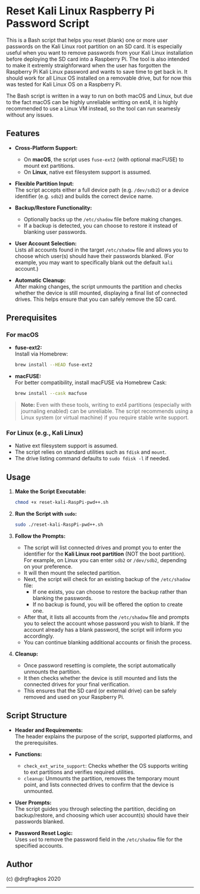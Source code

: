 # Reset Kali Linux Raspberry Pi Password Script

This is a Bash script that helps you reset (blank) one or more user passwords on the Kali Linux root partition on an SD card. It is especially useful when you want to remove passwords from your Kali Linux installation before deploying the SD card into a Raspberry Pi. The tool is also intended to make it extremly straighforward when the user has forgotten the Raspberry Pi Kali Linux password and wants to save time to get back in. It should work for all Linux OS installed on a removable drive, but for now this was tested for Kali Linux OS on a Raspberry Pi. 

The Bash script is written in a way to run on both macOS and Linux, but due to the fact macOS can be highly unreliable writting on ext4, it is highly recommended to use a Linux VM instead, so the tool can run seamesly without any issues.

## Features

- **Cross-Platform Support:**  
  - On **macOS**, the script uses `fuse-ext2` (with optional macFUSE) to mount ext partitions.
  - On **Linux**, native ext filesystem support is assumed.
  
- **Flexible Partition Input:**  
  The script accepts either a full device path (e.g. `/dev/sdb2`) or a device identifier (e.g. `sdb2`) and builds the correct device name.

- **Backup/Restore Functionality:**  
  - Optionally backs up the `/etc/shadow` file before making changes.
  - If a backup is detected, you can choose to restore it instead of blanking user passwords.

- **User Account Selection:**  
  Lists all accounts found in the target `/etc/shadow` file and allows you to choose which user(s) should have their passwords blanked. (For example, you may want to specifically blank out the default `kali` account.)

- **Automatic Cleanup:**  
  After making changes, the script unmounts the partition and checks whether the device is still mounted, displaying a final list of connected drives. This helps ensure that you can safely remove the SD card.

## Prerequisites

### For macOS
- **fuse-ext2:**  
  Install via Homebrew:  
  ```bash
  brew install --HEAD fuse-ext2
  ```
- **macFUSE:**  
  For better compatibility, install macFUSE via Homebrew Cask:  
  ```bash
  brew install --cask macfuse
  ```

> **Note:** Even with these tools, writing to ext4 partitions (especially with journaling enabled) can be unreliable. The script recommends using a Linux system (or virtual machine) if you require stable write support.

### For Linux (e.g., Kali Linux)
- Native ext filesystem support is assumed.
- The script relies on standard utilities such as `fdisk` and `mount`.
- The drive listing command defaults to `sudo fdisk -l` if needed.

## Usage

1. **Make the Script Executable:**

   ```bash
   chmod +x reset-kali-RaspPi-pwd++.sh
   ```

2. **Run the Script with `sudo`:**

   ```bash
   sudo ./reset-kali-RaspPi-pwd++.sh
   ```

3. **Follow the Prompts:**

   - The script will list connected drives and prompt you to enter the identifier for the **Kali Linux root partition** (NOT the boot partition). For example, on Linux you can enter `sdb2` or `/dev/sdb2`, depending on your preference.
   - It will then mount the selected partition.
   - Next, the script will check for an existing backup of the `/etc/shadow` file:
     - If one exists, you can choose to restore the backup rather than blanking the passwords.
     - If no backup is found, you will be offered the option to create one.
   - After that, it lists all accounts from the `/etc/shadow` file and prompts you to select the account whose password you wish to blank. If the account already has a blank password, the script will inform you accordingly.
   - You can continue blanking additional accounts or finish the process.

4. **Cleanup:**

   - Once password resetting is complete, the script automatically unmounts the partition.
   - It then checks whether the device is still mounted and lists the connected drives for your final verification.
   - This ensures that the SD card (or external drive) can be safely removed and used on your Raspberry Pi.

## Script Structure

- **Header and Requirements:**  
  The header explains the purpose of the script, supported platforms, and the prerequisites.

- **Functions:**
  - `check_ext_write_support`: Checks whether the OS supports writing to ext partitions and verifies required utilities.
  - `cleanup`: Unmounts the partition, removes the temporary mount point, and lists connected drives to confirm that the device is unmounted.

- **User Prompts:**  
  The script guides you through selecting the partition, deciding on backup/restore, and choosing which user account(s) should have their passwords blanked.

- **Password Reset Logic:**  
  Uses `sed` to remove the password field in the `/etc/shadow` file for the specified accounts.

## Author

(c) @drgfragkos 2020

---


